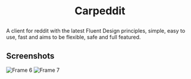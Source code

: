 # <p align="center">Carpeddit</p>
A client for reddit with the latest Fluent Design principles, simple, easy to use, fast and aims to be flexible, safe and full featured.

## Screenshots
![Frame 6](https://user-images.githubusercontent.com/81253203/170241545-5b28b0e2-ba3a-4232-bfe3-0b18f43d48a0.png)
![Frame 7](https://user-images.githubusercontent.com/81253203/170241795-812003bd-f05e-421f-a3f5-5b36279e19a9.png)
